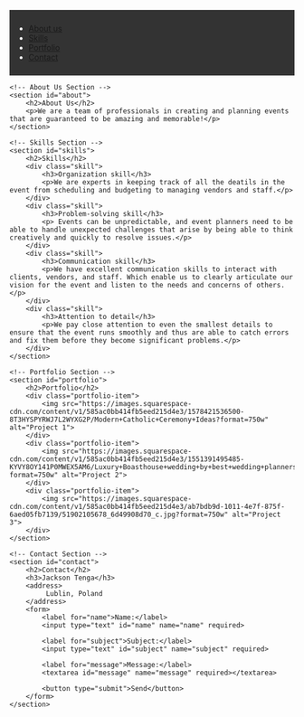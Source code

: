 <!DOCTYPE html>
<html lang="en">
<head>
    <title>My Website</title>
</head>
<style>
    /* Navigation Menu */
nav {
    background-color: #333;
    color: #fff;
    padding: 10px;
}

nav ul {
    list-style: none;
    margin: 0;
    padding: 0;
}

nav li {
    display: inline-block;
    margin-right: 20px;
}

nav a {
    color: #fff;
    text-decoration: none;
}

/* About Us Section */
#about {
    background-color:lightgray
}
</style>
<body>
    <!-- Navigation Menu -->
    <nav>
        <ul>
            <li><a href="#about">About us</a></li>
            <li><a href="#skills">Skills</a></li>
            <li><a href="#portfolio">Portfolio</a></li>
            <li><a href="#contact">Contact</a></li>
        </ul>
    </nav>

    <!-- About Us Section -->
    <section id="about">
        <h2>About Us</h2>
        <p>We are a team of professionals in creating and planning events that are guaranteed to be amazing and memorable!</p>
    </section>

    <!-- Skills Section -->
    <section id="skills">
        <h2>Skills</h2>
        <div class="skill">
            <h3>Organization skill</h3>
            <p>We are experts in keeping track of all the deatils in the event from scheduling and budgeting to managing vendors and staff.</p>
        </div>
        <div class="skill">
            <h3>Problem-solving skill</h3>
            <p> Events can be unpredictable, and event planners need to be able to handle unexpected challenges that arise by being able to think creatively and quickly to resolve issues.</p>
        </div>
        <div class="skill">
            <h3>Communication skill</h3>
            <p>We have excellent communication skills to interact with clients, vendors, and staff. Which enable us to clearly articulate our vision for the event and listen to the needs and concerns of others.</p>
        </div>
        <div class="skill">
            <h3>Attention to detail</h3>
            <p>We pay close attention to even the smallest details to ensure that the event runs smoothly and thus are able to catch errors and fix them before they become significant problems.</p>
        </div>
    </section>

    <!-- Portfolio Section -->
    <section id="portfolio">
        <h2>Portfolio</h2>
        <div class="portfolio-item">
            <img src="https://images.squarespace-cdn.com/content/v1/585ac0bb414fb5eed215d4e3/1578421536500-8T3HYSPYRWJ7L2WYXG2P/Modern+Catholic+Ceremony+Ideas?format=750w" alt="Project 1">
        </div>
        <div class="portfolio-item">
            <img src="https://images.squarespace-cdn.com/content/v1/585ac0bb414fb5eed215d4e3/1551391495485-KYVY8OY141P0MWEX5AM6/Luxury+Boasthouse+wedding+by+best+wedding+planners+Boston+and+NYC?format=750w" alt="Project 2">
        </div>
        <div class="portfolio-item">
            <img src="https://images.squarespace-cdn.com/content/v1/585ac0bb414fb5eed215d4e3/ab7bdb9d-1011-4e7f-875f-6aed05fb7139/51902105678_6d49908d70_c.jpg?format=750w" alt="Project 3">
        </div>
    </section>

    <!-- Contact Section -->
    <section id="contact">
        <h2>Contact</h2>
        <h3>Jackson Tenga</h3>
        <address>
             Lublin, Poland
        </address>
        <form>
            <label for="name">Name:</label>
            <input type="text" id="name" name="name" required>

            <label for="subject">Subject:</label>
            <input type="text" id="subject" name="subject" required>

            <label for="message">Message:</label>
            <textarea id="message" name="message" required></textarea>

            <button type="submit">Send</button>
        </form>
    </section>
</body>
</html>

